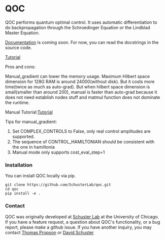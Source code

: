 # QOC
QOC performs quantum optimal control. It uses automatic differentiation to do backpropagation through the Schroedinger Equation or the Lindblad Master Equation.

[Documentation](https://qoc.readthedocs.io/en/latest/) is coming soon. For now, you can read the docstrings in the source code.

[Tutorial](https://github.com/SchusterLab/qoc/tree/master/examples)

Pros and cons:

Manual_gradient can lower the memory usage. Maximum Hilbert space dimension for 128G RAM is around 24000(without disk). But it costs more time(twice as much as auto-grad). But when hilbert space dimension is small(smaller than around 200), manual is faster than auto-grad because it does not need establish nodes stuff and matmul function does not dominate the runtime.

Manual Tutorial:[Tutorial](https://github.com/SchusterLab/qoc/tree/manual_gradient/examples/Manual_example)

Tips for manual_gradient:
1. Set COMPLEX_CONTROLS to False, only real control amplitudes are supported.
2. The sequence of CONTROL_HAMILTONIAN should be consistent with the one in hamiltonia
3. Manual mode only supports cost_eval_step=1

### Installation ###
You can install QOC locally via pip.
```
git clone https://github.com/SchusterLab/qoc.git
cd qoc
pip install -e .
```

### Contact ###
QOC was originally developed at [Schuster Lab](http://schusterlab.uchicago.edu) at the University of Chicago.
If you have a feature request, a question about QOC's functionality, or a bug report, please make a github issue.
If you have another inquiry, you may contact [Thomas Propson](mailto:tcpropson@pm.me)
or [David Schuster](mailto:David.Schuster@uchicago.edu)
